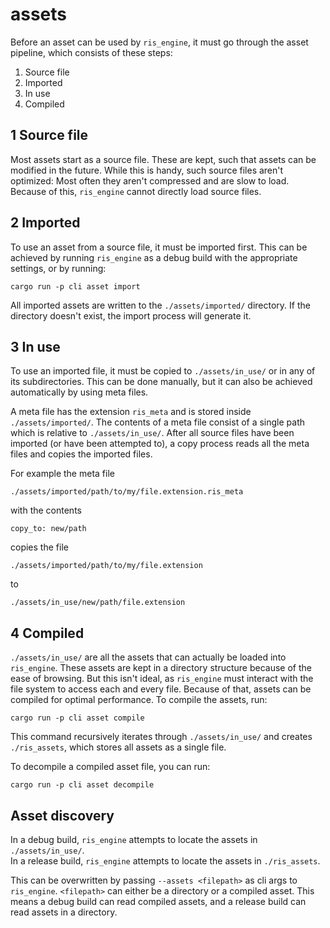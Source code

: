 # assets

Before an asset can be used by `ris_engine`, it must go through the asset pipeline, which consists of these steps:

1. Source file
2. Imported
3. In use
4. Compiled

## 1 Source file

Most assets start as a source file. These are kept, such that assets can be modified in the future. While this is handy, such source files aren't optimized: Most often they aren't compressed and are slow to load. Because of this, `ris_engine` cannot directly load source files.

## 2 Imported

To use an asset from a source file, it must be imported first. This can be achieved by running `ris_engine` as a debug build with the appropriate settings, or by running:

    cargo run -p cli asset import

All imported assets are written to the `./assets/imported/` directory. If the directory doesn't exist, the import process will generate it.

## 3 In use

To use an imported file, it must be copied to `./assets/in_use/` or in any of its subdirectories. This can be done manually, but it can also be achieved automatically by using meta files.

A meta file has the extension `ris_meta` and is stored inside `./assets/imported/`. The contents of a meta file consist of a single path which is relative to `./assets/in_use/`. After all source files have been imported (or have been attempted to), a copy process reads all the meta files and copies the imported files.

For example the meta file

    ./assets/imported/path/to/my/file.extension.ris_meta

with the contents

    copy_to: new/path

copies the file

    ./assets/imported/path/to/my/file.extension

to

    ./assets/in_use/new/path/file.extension

## 4 Compiled

`./assets/in_use/` are all the assets that can actually be loaded into `ris_engine`. These assets are kept in a directory structure because of the ease of browsing. But this isn't ideal, as `ris_engine` must interact with the file system to access each and every file. Because of that, assets can be compiled for optimal performance. To compile the assets, run:

    cargo run -p cli asset compile

This command recursively iterates through `./assets/in_use/` and creates `./ris_assets`, which stores all assets as a single file.

To decompile a compiled asset file, you can run:

    cargo run -p cli asset decompile

## Asset discovery

In a debug build, `ris_engine` attempts to locate the assets in `./assets/in_use/`.  
In a release build, `ris_engine` attempts to locate the assets in `./ris_assets`.  

This can be overwritten by passing `--assets <filepath>` as cli args to `ris_engine`. `<filepath>` can either be a directory or a compiled asset. This means a debug build can read compiled assets, and a release build can read assets in a directory.
